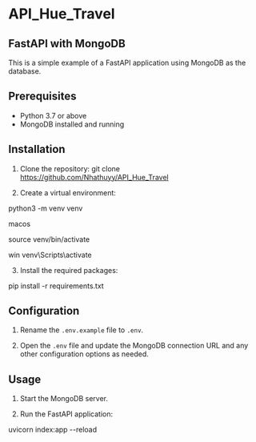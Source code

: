# API_Hue_Travel

## FastAPI with MongoDB

This is a simple example of a FastAPI application using MongoDB as the database.

## Prerequisites

- Python 3.7 or above
- MongoDB installed and running

## Installation

1. Clone the repository:
git clone https://github.com/Nhathuyy/API_Hue_Travel


2. Create a virtual environment:

python3 -m venv venv

macos

source venv/bin/activate


win 
venv\Scripts\activate



3. Install the required packages:

pip install -r requirements.txt


## Configuration

1. Rename the `.env.example` file to `.env`.

2. Open the `.env` file and update the MongoDB connection URL and any other configuration options as needed.

## Usage

1. Start the MongoDB server.

2. Run the FastAPI application:

uvicorn index:app --reload


